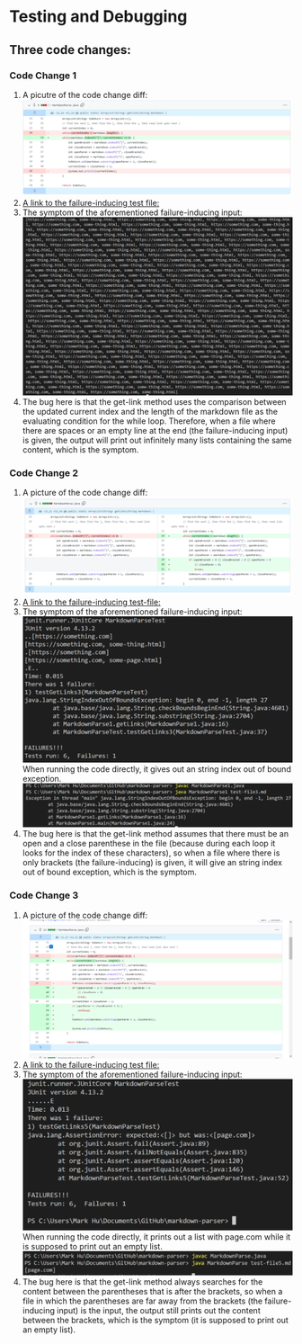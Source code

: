 # Testing and Debugging  

## Three code changes:  

### Code Change 1  
1. A picutre of the code change diff:
![image](lab2_pics/Code_Change1_Diff.png)  
2. [A link to the failure-inducing test file:](https://github.com/MarkH857/markdown-parser/blob/main/test-file.md)  
3. The symptom of the aforementioned failure-inducing input:  
![image](lab2_pics/Code_Change1_Symptom.png)  
4. The bug here is that the get-link method uses the comparison between the
updated current index and the length of the markdown file as the evaluating 
condition for the while loop. Therefore, when a file where there are spaces
or an empty line at the end (the failure-inducing input) is given, the output 
will print out infinitely many lists containing the same content, which is the
symptom.

### Code Change 2  
1. A picture of the code change diff:
![image](lab2_pics/Code_Change2_Diff.png)  
2. [A link to the failure-inducing test-file:](https://github.com/MarkH857/markdown-parser/blob/main/test-file3.md)  
3. The symptom of the aforementioned failure-inducing input:  
![image](lab2_pics/Code_Change2_Symptom.png)  
When running the code directly, it gives out an string index out of bound
exception.
![image](lab2_pics/Code_Change2_Symptom1.png)  
4. The bug here is that the get-link method assumes that there must be an 
open and a close parenthese in the file (because during each loop it looks
for the index of these characters), so when a file where there is only brackets
(the failure-inducing) is given, it will give an string index out of bound
exception, which is the symptom.

### Code Change 3   
1. A picture of the code change diff:
![image](lab2_pics/Code_Change3_Diff.png)  
2. [A link to the failure-inducing test file:](https://github.com/MarkH857/markdown-parser/blob/main/test-file5.md)  
3. The symptom of the aforementioned failure-inducing input:  
![image](lab2_pics/Code_Change3_Symptom.png)  
When running the code directly, it prints out a list with page.com while it is
supposed to print out an empty list.
![image](lab2_pics/Code_Change3_Symptom1.png)  
4. The bug here is that the get-link method always searches for the content 
between the parentheses that is after the brackets, so when a file in which 
the parentheses are far away from the brackets (the failure-inducing input) is
 the input, the output still prints out the content between the brackets, which 
 is the symptom (it is supposed to print out an empty list).